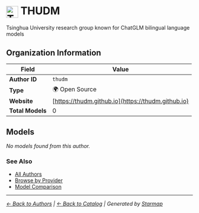 # <img src="https://raw.githubusercontent.com/agentstation/starmap/master/internal/embedded/logos/thudm.svg" alt="THUDM" width="32" height="32" style="vertical-align: middle;"> THUDM
  
  
Tsinghua University research group known for ChatGLM bilingual language models
  
  
## Organization Information
  
| Field | Value |
|---------|---------|
| **Author ID** | `thudm` |
| **Type** | 🌍 Open Source |
| **Website** | [https://thudm.github.io](https://thudm.github.io) |
| **Total Models** | 0 |

  
## Models
  
*No models found from this author.*
  
### See Also
  
- [All Authors](../)
- [Browse by Provider](../../providers/)
- [Model Comparison](../../models/)
  
---
*_[← Back to Authors](../) | [← Back to Catalog](../../) | Generated by [Starmap](https://github.com/agentstation/starmap)_*